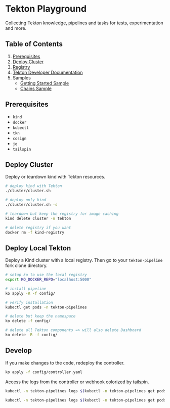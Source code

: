 # Tekton Playground

Collecting Tekton knowledge, pipelines and tasks for tests, experimentation and more.

## Table of Contents

1. [Prerequisites](#prerequisites)
1. [Deploy Cluster](#deploy-cluster)
1. [Registry](cluster/registry.md)
1. [Tekton Developer Documentation](docs/tekton-dev-docs.md)
1. Samples
   - [Getting Started Sample](samples/getting-started/getting-started-sample.md)
   - [Chains Sample](samples/chains/chains-sample.md)

## Prerequisites

- `kind`
- `docker`
- `kubectl`
- `tkn`
- `cosign`
- `jq`
- `tailspin`

## Deploy Cluster

Deploy or teardown kind with Tekton resources.

```sh
# deploy kind with Tekton
./cluster/cluster.sh

# deploy only kind
./cluster/cluster.sh -s

# teardown but keep the registry for image caching
kind delete cluster -n tekton

# delete registry if you want
docker rm -f kind-registry
```

## Deploy Local Tekton

Deploy a Kind cluster with a local registry. Then go to your `tekton-pipeline` fork clone directory.

```sh
# setup ko to use the local registry
export KO_DOCKER_REPO="localhost:5000"

# install pipeline
ko apply -R -f config/

# verify installation
kubectl get pods -n tekton-pipelines

# delete but keep the namespace
ko delete -f config/

# delete all Tekton components => will also delete Dashboard
ko delete -R -f config/
```

## Develop

If you make changes to the code, redeploy the controller.

```sh
ko apply -f config/controller.yaml
```

Access the logs from the controller or webhook colorized by tailspin.

```sh
kubectl -n tekton-pipelines logs $(kubectl -n tekton-pipelines get pods -l app=tekton-pipelines-controller -o name) | tspin

kubectl -n tekton-pipelines logs $(kubectl -n tekton-pipelines get pods -l app=tekton-pipelines-webhook -o name) | tspin
```
